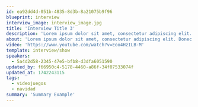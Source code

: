 ```yaml
---
id: ea92dd4d-051b-4835-8d3b-8a21075b9f96
blueprint: interview
interview_image: interview_image.jpg
title: 'Interview Title 3'
description: 'Lorem ipsum dolor sit amet, consectetur adipiscing elit. Donec quis accumsan neque. Integer pulvinar urna nisl, eu faucibus eros condimentum non. Ut sit amet iaculis velit. Lorem ipsum dolor sit amet, consectetur adipiscing elit. Interdum et malesuada fames ac ante ipsum primis in faucibus. Aliquam ultrices dui justo, non tristique nibh rutrum id. In nisi mauris, faucibus pulvinar dictum a, luctus nec est. Phasellus suscipit, nisi et vehicula ornare, elit lorem porta dui, convallis vehicula magna dui eget mi. Mauris maximus sem sit amet nunc malesuada, faucibus pretium magna placerat. Ut accumsan vehicula rhoncus.'
about: 'Lorem ipsum dolor sit amet, consectetur adipiscing elit. Donec quis accumsan neque. Integer pulvinar urna nisl, eu faucibus eros condimentum non. Ut sit amet iaculis velit. Lorem ipsum dolor sit amet, consectetur adipiscing elit. Interdum et malesuada fames ac ante ipsum primis in faucibus. Aliquam ultrices dui justo, non tristique nibh rutrum id. In nisi mauris, faucibus pulvinar dictum a, luctus nec est. Phasellus suscipit, nisi et vehicula ornare, elit lorem porta dui, convallis vehicula magna dui eget mi. Mauris maximus sem sit amet nunc malesuada, faucibus pretium magna placerat. Ut accumsan vehicula rhoncus.'
video: 'https://www.youtube.com/watch?v=Eoo4HzILB-M'
template: interview/show
speakers:
  - 5a4d2d58-2345-47e5-bfb8-d3dfa6051590
updated_by: f66950c4-5178-4460-a86f-34f07533074f
updated_at: 1742243115
tags:
  - videojuegos
  - navidad
summary: 'Summary Example'
---
```

